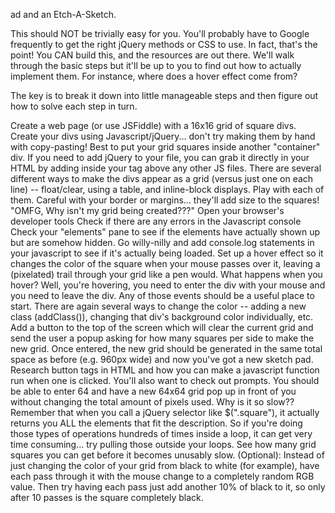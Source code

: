 ad and an Etch-A-Sketch.

This should NOT be trivially easy for you. You'll probably have to Google frequently to get the right jQuery methods or CSS to use. In fact, that's the point! You CAN build this, and the resources are out there. We'll walk through the basic steps but it'll be up to you to find out how to actually implement them. For instance, where does a hover effect come from?

The key is to break it down into little manageable steps and then figure out how to solve each step in turn.


Create a web page (or use JSFiddle) with a 16x16 grid of square divs.
Create your divs using Javascript/jQuery... don't try making them by hand with copy-pasting!
Best to put your grid squares inside another "container" div.
If you need to add jQuery to your file, you can grab it directly in your HTML by adding <script src="https://ajax.googleapis.com/ajax/libs/jquery/1.11.0/jquery.min.js"></script> inside your <head> tag above any other JS files.
There are several different ways to make the divs appear as a grid (versus just one on each line) -- float/clear, using a table, and inline-block displays. Play with each of them.
Careful with your border or margins... they'll add size to the squares!
"OMFG, Why isn't my grid being created???"
Open your browser's developer tools
Check if there are any errors in the Javascript console
Check your "elements" pane to see if the elements have actually shown up but are somehow hidden.
Go willy-nilly and add console.log statements in your javascript to see if it's actually being loaded.
Set up a hover effect so it changes the color of the square when your mouse passes over it, leaving a (pixelated) trail through your grid like a pen would.
What happens when you hover? Well, you're hovering, you need to enter the div with your mouse and you need to leave the div. Any of those events should be a useful place to start.
There are again several ways to change the color -- adding a new class (addClass()), changing that div's background color individually, etc.
Add a button to the top of the screen which will clear the current grid and send the user a popup asking for how many squares per side to make the new grid. Once entered, the new grid should be generated in the same total space as before (e.g. 960px wide) and now you've got a new sketch pad.
Research button tags in HTML and how you can make a javascript function run when one is clicked.
You'll also want to check out prompts.
You should be able to enter 64 and have a new 64x64 grid pop up in front of you without changing the total amount of pixels used.
Why is it so slow?? Remember that when you call a jQuery selector like $(".square"), it actually returns you ALL the elements that fit the description. So if you're doing those types of operations hundreds of times inside a loop, it can get very time consuming... try pulling those outside your loops.
See how many grid squares you can get before it becomes unusably slow.
(Optional): Instead of just changing the color of your grid from black to white (for example), have each pass through it with the mouse change to a completely random RGB value. Then try having each pass just add another 10% of black to it, so only after 10 passes is the square completely black.
